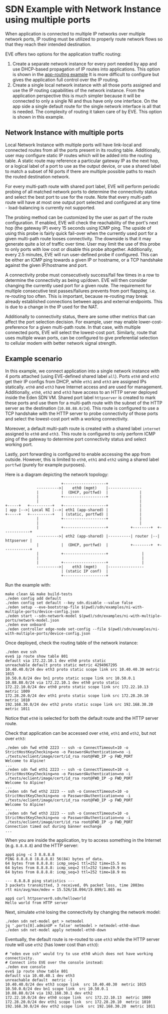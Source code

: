 # SDN Example with Network Instance using multiple ports

When application is connected to multiple IP networks over multiple network ports,
IP routing must be utilized to properly route network flows so that they reach their
intended destination.

EVE offers two options for the application traffic routing:

1. Create a separate network instance for every port needed by app and use DHCP-based propagation
   of IP routes into applications. This option is shown in the [app-routing example](../app-routing)
   It is more difficult to configure but gives the application full control over the IP routing.
2. Create a single local network instance with all those ports assigned and use the IP routing
   capabilities of the network instance. From the application perspective this is much simpler
   because it will be connected to only a single NI and thus have only one interface. On the app
   side a single default route for the single network interface is all that is needed.
   The complexity of routing it taken care of by EVE. This option is shown in this example.

## Network Instance with multiple ports

Local Network Instance with multiple ports will have link-local and connected routes
from all the ports present in its routing table. Additionally, user may configure static
IP routes which will be added into the routing table. A static route may reference
a particular gateway IP as the next hop, or a logical label of a port to use as the output
device, or use a shared label to match a subset of NI ports if there are multiple
possible paths to reach the routed destination network.

For every multi-path route with shared port label, EVE will perform periodic probing
of all matched network ports to determine the connectivity status and select the best
port to use for the route. Note that every multi-path route will have at most one output
port selected and configured at any time - load-balancing is currently not supported.

The probing method can be customized by the user as part of the route configuration.
If enabled, EVE will check the reachability of the port's next hop (the gateway IP)
every 15 seconds using ICMP ping. The upside of using this probe is fairly quick fail-over
when the currently used port for a given multi-path route looses connectivity.
The downside is that it may generate quite a lot of traffic over time. User may limit
the use of this probe to only ports with low cost or disable this probe altogether.
Additionally, every 2.5 minutes, EVE will run user-defined probe if configured.
This can be either an ICMP ping towards a given IP or hostname, or a TCP handshake against
the given IP/hostname and port.

A connectivity probe must consecutively success/fail few times in a row to determine
the connectivity as being up/down. EVE will then consider changing the currently used port
for a given route. The requirement for multiple consecutive test passes/failures prevents
from port flapping, i.e. re-routing too often. This is important, because re-routing
may break already established connections between apps and external endpoints.
This is due to a change in the IP used for the NAT.

Additionally to connectivity status, there are some other metrics that can affect the port
selection decision. For example, user may enable lower-cost-preference for a given multi-path
route. In that case, with multiple connected ports, EVE will select the lowest-cost port.
Similarly, route that uses multiple wwan ports, can be configured to give preferential
selection to cellular modem with better network signal strength.

## Example scenario

In this example, we connect application into a single network instance with 4 ports
attached (using EVE-defined shared label `all`).
Ports `eth0` and `eth2` get their IP configs from DHCP, while `eth1` and `eth3` are assigned
IPs statically. `eth0` and `eth3` have Internet access and are used for management.
Additionally, `eth0`, `eth2` and `eth3` have access to an HTTP server deployed inside
the Eden SDN VM. Shared port label `httpserver` is created to mark these ports and use
them for a multi-path route with the subnet of the HTTP server as the destination (`10.88.88.0/24`).
This route is configured to use a TCP handshake with the HTTP server to probe connectivity
of those ports and select the lowest-cost port with a working connectivity.

Moreover, a default multi-path route is created with a shared label `internet` assigned
to `eth0` and `eth3`. This route is configured to only perform ICMP ping of the gateway
to determine port connectivity status and select working port.

Lastly, port forwarding is configured to enable accessing the app from outside.
However, this is limited to `eth0`, `eth1` and `eth2` using a shared label `portfwd`
(purely for example purposes).

Here is a diagram depicting the network topology:

```text
                         +-------------------+
              ---------->|    eth0 (mgmt)    |---------------
              |          |  (DHCP, portfwd)  |              |
              |          +-------------------+              |
              |                                             |
+-----+   +----------+   +-------------------+              |
| app |-->| Local NI |-->| eth1 (app-shared) |              |
+-----+   +----------+   | (static, portfwd) |              |
              |          +-------------------+              |
              |                                             |
              |          +-------------------+          +--------+  +------------+
              ---------->| eth2 (app-shared) |----------| router |--| httpserver |
              |          |  (DHCP, portfwd)  |          +--------+  +------------+
              |          +-------------------+               |
              |                                              |
              |          +-------------------+               |
              ---------->|    eth3 (mgmt)    |----------------
                         | (static IP conf)  |
                         +-------------------+
```

Run the example with:

```shell
make clean && make build-tests
./eden config add default
./eden config set default --key sdn.disable --value false
./eden setup --eve-bootstrap-file $(pwd)/sdn/examples/ni-with-multiple-ports/device-config.json
./eden start --sdn-network-model $(pwd)/sdn/examples/ni-with-multiple-ports/network-model.json
./eden eve onboard
./eden controller edge-node set-config --file $(pwd)/sdn/examples/ni-with-multiple-ports/device-config.json
```

Once deployed, check the routing table of the network instance:

```shell
./eden eve ssh
eve$ ip route show table 801
default via 172.22.10.1 dev eth0 proto static
unreachable default proto static metric 4294967295
10.40.40.0/24 dev eth3 proto static scope link src 10.40.40.30 metric 1015
10.50.0.0/24 dev bn1 proto static scope link src 10.50.0.1
10.88.88.0/24 via 172.22.10.1 dev eth0 proto static
172.22.10.0/24 dev eth0 proto static scope link src 172.22.10.13 metric 1009
172.28.20.0/24 dev eth1 proto static scope link src 172.28.20.10 metric 1010
192.168.30.0/24 dev eth2 proto static scope link src 192.168.30.20 metric 1011
```

Notice that `eth0` is selected for both the default route and the HTTP server route.

Check that application can be accessed over `eth0`, `eth1` and `eth2`, but not over
`eth3`:

```shell
./eden sdn fwd eth0 2223 -- ssh -o ConnectTimeout=10 -o StrictHostKeyChecking=no -o PasswordAuthentication=no -i ./tests/eclient/image/cert/id_rsa root@FWD_IP -p FWD_PORT
Welcome to Alpine!
...
./eden sdn fwd eth1 2223 -- ssh -o ConnectTimeout=10 -o StrictHostKeyChecking=no -o PasswordAuthentication=no -i ./tests/eclient/image/cert/id_rsa root@FWD_IP -p FWD_PORT
Welcome to Alpine!
...
./eden sdn fwd eth2 2223 -- ssh -o ConnectTimeout=10 -o StrictHostKeyChecking=no -o PasswordAuthentication=no -i ./tests/eclient/image/cert/id_rsa root@FWD_IP -p FWD_PORT
Welcome to Alpine!
...
./eden sdn fwd eth3 2223 -- ssh -o ConnectTimeout=10 -o StrictHostKeyChecking=no -o PasswordAuthentication=no -i ./tests/eclient/image/cert/id_rsa root@FWD_IP -p FWD_PORT
Connection timed out during banner exchange
...
```

When you are inside the application, try to access something in the Internet (e.g. `8.8.8.8`)
and the HTTP server:

```shell
app$ ping -c 3 8.8.8.8
PING 8.8.8.8 (8.8.8.8) 56(84) bytes of data.
64 bytes from 8.8.8.8: icmp_seq=1 ttl=252 time=15.5 ms
64 bytes from 8.8.8.8: icmp_seq=2 ttl=252 time=19.9 ms
64 bytes from 8.8.8.8: icmp_seq=3 ttl=252 time=18.9 ms

--- 8.8.8.8 ping statistics ---
3 packets transmitted, 3 received, 0% packet loss, time 2003ms
rtt min/avg/max/mdev = 15.526/18.094/19.899/1.865 ms

app$ curl httpserver0.sdn/helloworld
Hello world from HTTP server
```

Next, simulate `eth0` losing the connectivity by changing the network model:

```shell
./eden sdn net-model get > netmodel
jq '.ports[0].adminUP = false' netmodel > netmodel-eth0-down
./eden sdn net-model apply netmodel-eth0-down
```

Eventually, the default route is re-routed to use `eth3` while the HTTP server route
will use `eth2` (has lower cost than `eth3`):

```shell
# "eden eve ssh" would try to use eth0 which does not have working connectivity.
# Connect into EVE over the console instead:
./eden eve console
eve$ ip route show table 801
default via 10.40.40.1 dev eth3
unreachable default  metric -1
10.40.40.0/24 dev eth3 scope link  src 10.40.40.30  metric 1015
10.50.0.0/24 dev bn1 scope link  src 10.50.0.1
10.88.88.0/24 via 192.168.30.1 dev eth2
172.22.10.0/24 dev eth0 scope link  src 172.22.10.13  metric 1009
172.28.20.0/24 dev eth1 scope link  src 172.28.20.10  metric 1010
192.168.30.0/24 dev eth2 scope link  src 192.168.30.20  metric 1011
```
